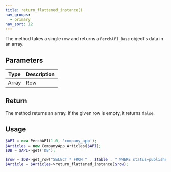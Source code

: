 ```yaml
---
title: return_flattened_instance()
nav_groups:
  - primary
nav_sort: 12
---
```


The method takes a single row and returns a `PerchAPI_Base` object's data in an array.

## Parameters

| Type  | Description |
| ----- | ----------- |
| Array | Row         |

## Return

The method returns an array. If the given row is empty, it returns `false`.

## Usage

```php
$API = new PerchAPI(1.0, 'company_app');
$Articles = new CompanyApp_Articles($API);
$DB = $API->get('DB');

$row = $DB->get_row("SELECT * FROM " . $table . " WHERE status=published LIMIT 1");
$Article = $Articles->return_flattened_instance($row);
```
